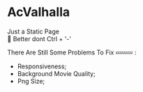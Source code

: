 # AcValhalla
Just a Static Page <br>
🤏 Better dont Ctrl + '-'

There Are Still Some Problems To Fix 💤💤💤 : <br>
<ul>
  <li>Responsiveness;
<li>Background Movie Quality;
<li>Png Size;
</ul>

